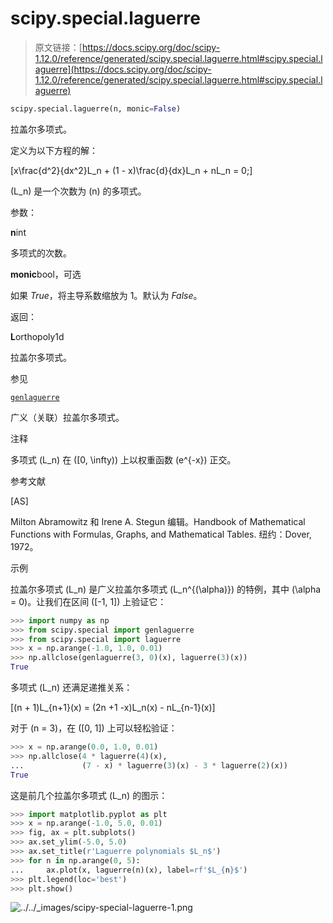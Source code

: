 # scipy.special.laguerre

> 原文链接：[https://docs.scipy.org/doc/scipy-1.12.0/reference/generated/scipy.special.laguerre.html#scipy.special.laguerre](https://docs.scipy.org/doc/scipy-1.12.0/reference/generated/scipy.special.laguerre.html#scipy.special.laguerre)

```py
scipy.special.laguerre(n, monic=False)
```

拉盖尔多项式。

定义为以下方程的解：

\[x\frac{d^2}{dx^2}L_n + (1 - x)\frac{d}{dx}L_n + nL_n = 0;\]

\(L_n\) 是一个次数为 \(n\) 的多项式。

参数：

**n**int

多项式的次数。

**monic**bool，可选

如果 *True*，将主导系数缩放为 1。默认为 *False*。

返回：

**L**orthopoly1d

拉盖尔多项式。

参见

[`genlaguerre`](https://docs.scipy.org/doc/scipy-1.12.0/reference/generated/scipy.special.genlaguerre.html#scipy.special.genlaguerre "scipy.special.genlaguerre")

广义（关联）拉盖尔多项式。

注释

多项式 \(L_n\) 在 \([0, \infty)\) 上以权重函数 \(e^{-x}\) 正交。

参考文献

[AS]

Milton Abramowitz 和 Irene A. Stegun 编辑。Handbook of Mathematical Functions with Formulas, Graphs, and Mathematical Tables. 纽约：Dover, 1972。

示例

拉盖尔多项式 \(L_n\) 是广义拉盖尔多项式 \(L_n^{(\alpha)}\) 的特例，其中 \(\alpha = 0\)。让我们在区间 \([-1, 1]\) 上验证它：

```py
>>> import numpy as np
>>> from scipy.special import genlaguerre
>>> from scipy.special import laguerre
>>> x = np.arange(-1.0, 1.0, 0.01)
>>> np.allclose(genlaguerre(3, 0)(x), laguerre(3)(x))
True 
```

多项式 \(L_n\) 还满足递推关系：

\[(n + 1)L_{n+1}(x) = (2n +1 -x)L_n(x) - nL_{n-1}(x)\]

对于 \(n = 3\)，在 \([0, 1]\) 上可以轻松验证：

```py
>>> x = np.arange(0.0, 1.0, 0.01)
>>> np.allclose(4 * laguerre(4)(x),
...             (7 - x) * laguerre(3)(x) - 3 * laguerre(2)(x))
True 
```

这是前几个拉盖尔多项式 \(L_n\) 的图示：

```py
>>> import matplotlib.pyplot as plt
>>> x = np.arange(-1.0, 5.0, 0.01)
>>> fig, ax = plt.subplots()
>>> ax.set_ylim(-5.0, 5.0)
>>> ax.set_title(r'Laguerre polynomials $L_n$')
>>> for n in np.arange(0, 5):
...     ax.plot(x, laguerre(n)(x), label=rf'$L_{n}$')
>>> plt.legend(loc='best')
>>> plt.show() 
```

![../../_images/scipy-special-laguerre-1.png](../Images/d9b1603414754c716ad4248b6b7db4b5.png)
